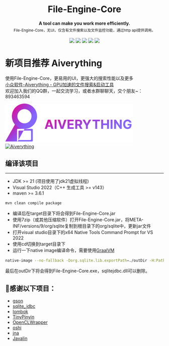 <h1 align="center">File-Engine-Core</h1>

<div align="center">
  <strong>A tool can make you work more efficiently.</strong><br>
  <sub>File-Engine-Core，无UI，仅含有文件搜索以及文件监控功能，通过http api提供调用。</sub>
</div>
<br>
<div align="center">
  <img src="https://img.shields.io/badge/license-MIT-yellow"/>
  <img src="https://img.shields.io/badge/language-c++-brightgreen"/>
  <img src="https://img.shields.io/badge/language-java-brightgreen" />
  <img src="https://img.shields.io/badge/language-cuda-brightgreen"/>
  <img src="https://img.shields.io/badge/documentation-yes-brightgreen"/>
</div>

# 新项目推荐 Aiverything
使用File-Engine-Core，更易用的UI，更强大的搜索性能以及更多   
[小众软件-Aiverything - GPU加速的文件搜索&启动工具](https://meta.appinn.net/t/topic/66229)   
欢迎加入我们的QQ群，一起交流学习，或者水群聊聊天，交个朋友~：893463594   

![Aiverything-LOGO](https://raw.githubusercontent.com/panwangwin/aiverything-official-forum/refs/heads/main/logo-2.png)    
[![Aiverything](https://img.shields.io/badge/Try-Aiverything-blue?style=for-the-badge)](https://github.com/panwangwin/aiverything-official-forum)


## 编译该项目

---

- JDK >= 21  (项目使用了jdk21虚拟线程)
- Visual Studio 2022（C++ 生成工具 >= v143）
- maven >= 3.6.1
```bash
mvn clean compile package
```
- 编译后在target目录下将会得到File-Engine-Core.jar   
- 使用7zip（或其他压缩软件）打开File-Engine-Core.jar，将META-INF/versions/9/org/sqlite复制到根目录下的org/sqlite中，更新jar文件   
- 打开visual studio目录下的x64 Native Tools Command Prompt for VS 2022   
- 使用cd切换到target目录下
- 运行一下native image编译命令，需要使用[GraalVM](https://www.graalvm.org/downloads/)
```bash
native-image --no-fallback -Dorg.sqlite.lib.exportPath=./outDir -H:Path=./outDir -jar File-Engine-Core.jar -H:+JNI -R:MaxHeapSize=512M -R:MinHeapSize=32M -H:+UseCompressedReferences -R:MaxHeapFree=16777216
```
最后在outDir下将会得到File-Engine-Core.exe，sqlitejdbc.dll可以删除。

## 💖感谢以下项目：

- [gson](https://github.com/google/gson)
- [sqlite_jdbc](https://github.com/xerial/sqlite-jdbc)   
- [lombok](https://projectlombok.org/)   
- [TinyPinyin](https://github.com/promeG/TinyPinyin)
- [OpenCLWrapper](https://github.com/ProjectPhysX/OpenCL-Wrapper)
- [oshi](https://github.com/oshi/oshi)
- [jna](https://github.com/java-native-access/jna)
- [Javalin](https://javalin.io/)

